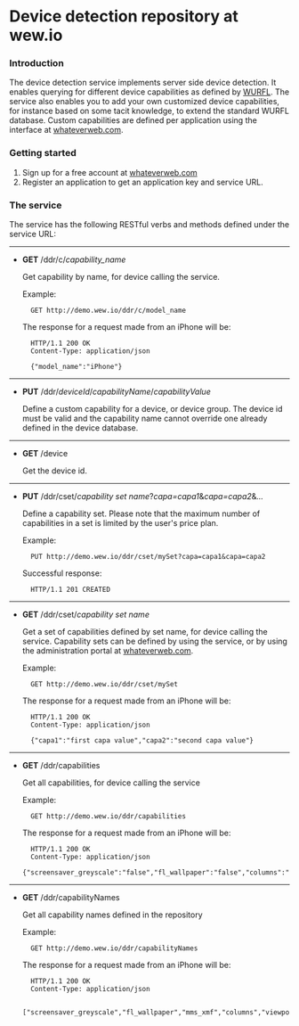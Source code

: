 # Device detection repository at wew.io

### Introduction
The device detection service implements server side device detection. It enables querying for different device capabilities as defined by [WURFL](http://wurfl.sourceforge.net).
The service also enables you to add your own customized device capabilities, for instance based on some tacit knowledge, to extend the standard WURFL database. Custom capabilities are defined per application using the interface at [whateverweb.com](http://whateverweb.com).

### Getting started
1. Sign up for a free account at [whateverweb.com](http://whateverweb.com/)
2. Register an application to get an application key and service URL.

### The service

The service has the following RESTful verbs and methods defined under the service URL:

---
* **GET** /ddr/c/*capability_name*

	Get capability by name, for device calling the service.  

	Example:

		GET http://demo.wew.io/ddr/c/model_name

	The response for a request made from an iPhone will be:

    	HTTP/1.1 200 OK
    	Content-Type: application/json
    	
    	{"model_name":"iPhone"}

---
* **PUT** /ddr/*deviceId*/*capabilityName*/*capabilityValue*

	Define a custom capability for a device, or device group. The device id must be valid and the capability name cannot override one already defined in the device database.

---
* **GET** /device

	Get the device id.

---
* **PUT** /ddr/cset/*capability set name*?*capa=capa1*&*capa=capa2*&*...*

	Define a capability set. Please note that the maximum number of capabilities in a set is limited by the user's price plan.

	Example:

		PUT http://demo.wew.io/ddr/cset/mySet?capa=capa1&capa=capa2

	Successful response:

		HTTP/1.1 201 CREATED

---
* **GET** /ddr/cset/*capability set name*

	Get a set of capabilities defined by set name, for device calling the service. Capability sets can be defined by using the service, or by using the administration portal at [whateverweb.com](http://whateverweb.com/).

	Example:

		GET http://demo.wew.io/ddr/cset/mySet

	The response for a request made from an iPhone will be:

		HTTP/1.1 200 OK
		Content-Type: application/json

		{"capa1":"first capa value","capa2":"second capa value"}

---
* **GET** /ddr/capabilities

	Get all capabilities, for device calling the service

	Example:

		GET http://demo.wew.io/ddr/capabilities

	The response for a request made from an iPhone will be:

    	HTTP/1.1 200 OK
    	Content-Type: application/json
		{"screensaver_greyscale":"false","fl_wallpaper":"false","columns":"20","mms_xmf":"false","wta_phonebook":"false","viewport_supported":"true","mms_wml":"false","ringtone_directdownload_size_limit":"0","ringtone_xmf":"false",...}

---
* **GET** /ddr/capabilityNames

	Get all capability names defined in the repository

	Example:

		GET http://demo.wew.io/ddr/capabilityNames

	The response for a request made from an iPhone will be:

    	HTTP/1.1 200 OK
    	Content-Type: application/json

    	["screensaver_greyscale","fl_wallpaper","mms_xmf","columns","viewport_supported"...]

